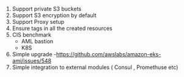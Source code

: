 

1. Support private S3 buckets
2. Support S3 encryption by default 
3. Support Proxy setup
4. Ensure tags in all the created resources
5. CIS benchmark 
   * AML bastion 
   * K8S
6. Simple upgrade -https://github.com/awslabs/amazon-eks-ami/issues/548
7. Simple integration to external modules ( Consul  , Promethuse etc) 
